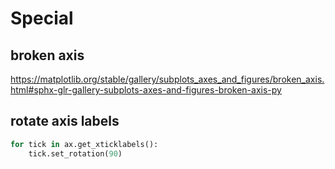 # Special

## broken axis
https://matplotlib.org/stable/gallery/subplots_axes_and_figures/broken_axis.html#sphx-glr-gallery-subplots-axes-and-figures-broken-axis-py

## rotate axis labels
```py
for tick in ax.get_xticklabels():
    tick.set_rotation(90)
```
